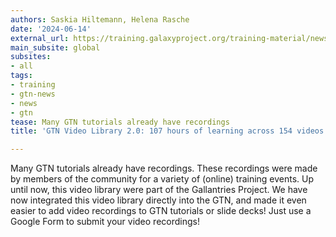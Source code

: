 ```yaml
---
authors: Saskia Hiltemann, Helena Rasche
date: '2024-06-14'
external_url: https://training.galaxyproject.org/training-material/news/2024/06/14/gtn-video-library.html
main_subsite: global
subsites:
- all
tags:
- training
- gtn-news
- news
- gtn
tease: Many GTN tutorials already have recordings
title: 'GTN Video Library 2.0: 107 hours of learning across 154 videos'

---
```

Many GTN tutorials already have recordings. These recordings were made by members of the community for a variety of (online) training events. Up until now, this video library were part of the Gallantries Project. We have now integrated this video library directly into the GTN, and made it even easier to add video recordings to GTN tutorials or slide decks! Just use a Google Form to submit your video recordings!